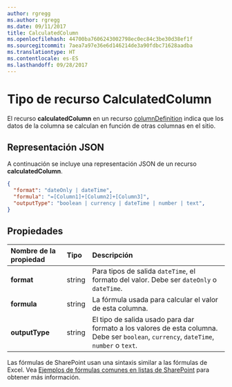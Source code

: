 ```yaml
---
author: rgregg
ms.author: rgregg
ms.date: 09/11/2017
title: CalculatedColumn
ms.openlocfilehash: 44700ba7606243002798ec0ec84c3be30d38ef1f
ms.sourcegitcommit: 7aea7a97e36e6d146214de3a90fdbc71628aadba
ms.translationtype: HT
ms.contentlocale: es-ES
ms.lasthandoff: 09/28/2017
---
```

# <a name="calculatedcolumn-resource-type"></a>Tipo de recurso CalculatedColumn

El recurso **calculatedColumn** en un recurso [columnDefinition](columnDefinition.md) indica que los datos de la columna se calculan en función de otras columnas en el sitio.

## <a name="json-representation"></a>Representación JSON

A continuación se incluye una representación JSON de un recurso **calculatedColumn**.
<!-- { "blockType": "resource", "@odata.type": "microsoft.graph.calculatedColumn" } -->

```json
{
  "format": "dateOnly | dateTime",
  "formula": "=[Column1]+[Column2]+[Column3]",
  "outputType": "boolean | currency | dateTime | number | text",
}
```

## <a name="properties"></a>Propiedades

| Nombre de la propiedad  | Tipo    | Descripción
|:---------------|:--------|:--------------------------------------------------
| **format**     | string  | Para tipos de salida `dateTime`, el formato del valor. Debe ser `dateOnly` o `dateTime`.
| **formula**    | string  | La fórmula usada para calcular el valor de esta columna.
| **outputType** | string  | El tipo de salida usado para dar formato a los valores de esta columna. Debe ser `boolean`, `currency`, `dateTime`, `number` o `text`.

Las fórmulas de SharePoint usan una sintaxis similar a las fórmulas de Excel.
Vea [Ejemplos de fórmulas comunes en listas de SharePoint][SPFormulas] para obtener más información.

[SPFormulas]: https://support.office.com/en-us/article/Examples-of-common-formulas-in-SharePoint-Lists-d81f5f21-2b4e-45ce-b170-bf7ebf6988b3

<!-- {
  "type": "#page.annotation",
  "description": "",
  "keywords": "",
  "section": "documentation",
  "tocPath": "Resources/CalculatedColumn"
} -->
